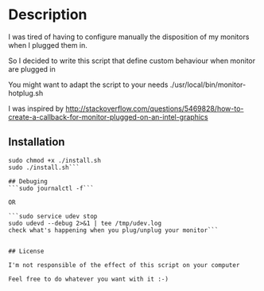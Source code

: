 # Description

I was tired of having to configure manually the disposition of my monitors when I plugged them in.

So I decided to write this script that define custom behaviour when monitor are plugged in

You might want to adapt the script to your needs ./usr/local/bin/monitor-hotplug.sh

I was inspired by http://stackoverflow.com/questions/5469828/how-to-create-a-callback-for-monitor-plugged-on-an-intel-graphics

## Installation
  ```git clone https://github.com/codingtony/udev-monitor-hotplug.git
  sudo chmod +x ./install.sh
  sudo ./install.sh```

## Debuging
  ```sudo journalctl -f```

  OR

  ```sudo service udev stop
  sudo udevd --debug 2>&1 | tee /tmp/udev.log
  check what's happening when you plug/unplug your monitor```


## License

I'm not responsible of the effect of this script on your computer

Feel free to do whatever you want with it :-)
